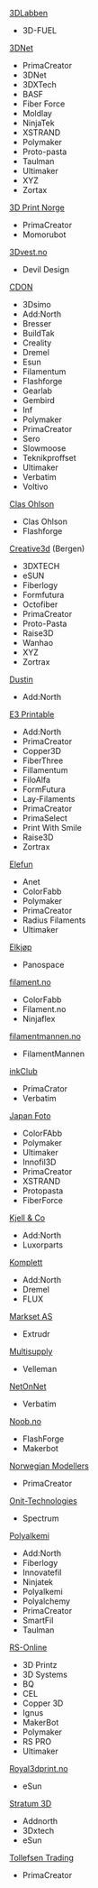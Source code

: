 [3DLabben](https://www.3dlabben.no/filament)
 - 3D-FUEL

[3DNet](https://3dnet.no/)
 - PrimaCreator
 - 3DNet
 - 3DXTech
 - BASF
 - Fiber Force
 - Moldlay
 - NinjaTek
 - XSTRAND
 - Polymaker
 - Proto-pasta
 - Taulman
 - Ultimaker
 - XYZ
 - Zortax 

[3D Print Norge](https://www.3dprintnorge.net/)
 - PrimaCreator
 - Momorubot

[3Dvest.no](http://3dvest.no/)
 - Devil Design

[CDON](https://cdon.no/)
 - 3Dsimo
 - Add:North
 - Bresser
 - BuildTak
 - Creality
 - Dremel
 - Esun
 - Filamentum
 - Flashforge
 - Gearlab
 - Gembird
 - Inf
 - Polymaker
 - PrimaCreator
 - Sero
 - Slowmoose
 - Teknikproffset
 - Ultimaker
 - Verbatim
 - Voltivo
 
[Clas Ohlson](https://www.clasohlson.com/no/)
 - Clas Ohlson
 - Flashforge

[Creative3d](https://www.creative3d.no/) (Bergen)
 - 3DXTECH
 - eSUN
 - Fiberlogy
 - Formfutura
 - Octofiber
 - PrimaCreator
 - Proto-Pasta
 - Raise3D
 - Wanhao
 - XYZ
 - Zortrax
 
[Dustin](https://www.dustinhome.no/)
 - Add:North
 
[E3 Printable](https://www.e3printable.no/)
 - Add:North
 - PrimaCreator
 - Copper3D
 - FiberThree
 - Fillamentum
 - FiloAlfa
 - FormFutura
 - Lay-Filaments
 - PrimaCreator
 - PrimaSelect
 - Print With Smile
 - Raise3D
 - Zortrax

[Elefun](https://www.elefun.no/)
 - Anet
 - ColorFabb
 - Polymaker
 - PrimaCreator 
 - Radius Filaments
 - Ultimaker

[Elkjøp](https://www.elkjop.no/)
 - Panospace

[filament.no](http://www.filament.no/)
 - ColorFabb
 - Filament.no
 - Ninjaflex

[filamentmannen.no](filamentmannen.no)
 - FilamentMannen

[inkClub](https://www.inkclub.com/)
  - PrimaCrator
  - Verbatim

[Japan Foto](https://www.japanphoto.no/)
 - ColorFAbb
 - Polymaker
 - Ultimaker
 - Innofil3D
 - PrimaCreator
 - XSTRAND
 - Protopasta
 - FiberForce

[Kjell & Co](https://www.kjell.com/no)
 - Add:North
 - Luxorparts

[Komplett](https://www.komplett.no/)
 - Add:North
 - Dremel
 - FLUX

[Markset AS](https://www.yourvismawebsite.com/markset-as)
 - Extrudr 
 
[Multisupply](https://www.multisupply.no/)
 - Velleman

[NetOnNet](https://www.netonnet.no/)
 - Verbatim

[Noob.no](https://noob.no)
 - FlashForge
 - Makerbot

[Norwegian Modellers](https://modellers.no/)
 - PrimaCreator
 
[Onit-Technologies](https://www.onit-technologies.no/)
 - Spectrum

[Polyalkemi](https://polyalkemi.no/)
 - Add:North
 - Fiberlogy
 - Innovatefil
 - Ninjatek
 - Polyalkemi
 - Polyalchemy
 - PrimaCreator
 - SmartFil
 - Taulman

[RS-Online](https://no.rs-online.com/)
 - 3D Printz
 - 3D Systems
 - BQ
 - CEL
 - Copper 3D
 - Ignus
 - MakerBot
 - Polymaker
 - RS PRO
 - Ultimaker

[Royal3dprint.no](https://www.royal3dprint.no/)
- eSun
 
[Stratum 3D](https://stratum3d.no/)
- Addnorth
- 3Dxtech
- eSun

[Tollefsen Trading](https://tollefsen-trading.no/)
 - PrimaCreator

